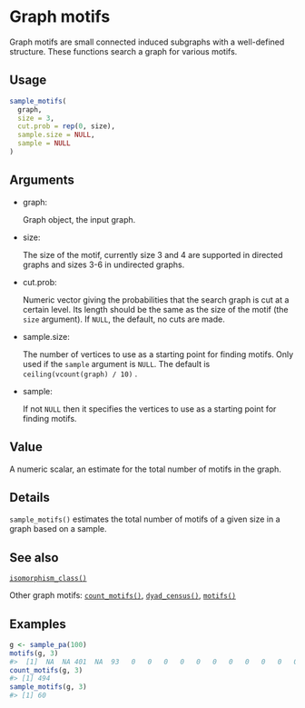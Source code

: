# Graph motifs

Graph motifs are small connected induced subgraphs with a well-defined
structure. These functions search a graph for various motifs.

## Usage

``` r
sample_motifs(
  graph,
  size = 3,
  cut.prob = rep(0, size),
  sample.size = NULL,
  sample = NULL
)
```

## Arguments

- graph:

  Graph object, the input graph.

- size:

  The size of the motif, currently size 3 and 4 are supported in
  directed graphs and sizes 3-6 in undirected graphs.

- cut.prob:

  Numeric vector giving the probabilities that the search graph is cut
  at a certain level. Its length should be the same as the size of the
  motif (the `size` argument). If `NULL`, the default, no cuts are made.

- sample.size:

  The number of vertices to use as a starting point for finding motifs.
  Only used if the `sample` argument is `NULL`. The default is
  `ceiling(vcount(graph) / 10)` .

- sample:

  If not `NULL` then it specifies the vertices to use as a starting
  point for finding motifs.

## Value

A numeric scalar, an estimate for the total number of motifs in the
graph.

## Details

`sample_motifs()` estimates the total number of motifs of a given size
in a graph based on a sample.

## See also

[`isomorphism_class()`](https://r.igraph.org/reference/isomorphism_class.md)

Other graph motifs:
[`count_motifs()`](https://r.igraph.org/reference/count_motifs.md),
[`dyad_census()`](https://r.igraph.org/reference/dyad_census.md),
[`motifs()`](https://r.igraph.org/reference/motifs.md)

## Examples

``` r
g <- sample_pa(100)
motifs(g, 3)
#>  [1]  NA  NA 401  NA  93   0   0   0   0   0   0   0   0   0   0   0
count_motifs(g, 3)
#> [1] 494
sample_motifs(g, 3)
#> [1] 60
```
